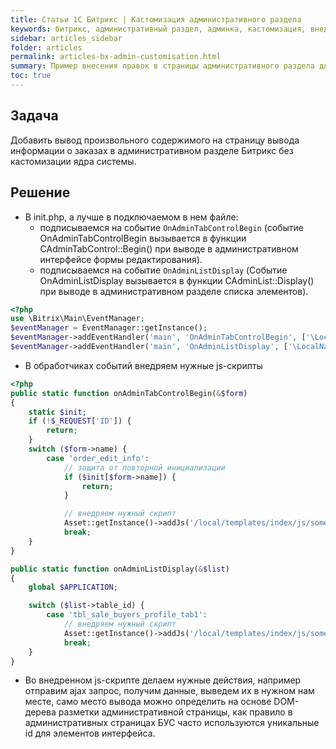 ```yaml
---
title: Статьи 1С Битрикс | Кастомизация административного раздела
keywords: битрикс, административный раздел, админка, кастомизация, внедрение правок
sidebar: articles_sidebar
folder: articles
permalink: articles-bx-admin-customisation.html
summary: Пример внесения правок в страницы административного раздела для CMS 1С Битрикс
toc: true
---
```


## Задача

Добавить вывод произвольного содержимого на страницу вывода информации о заказах в административном разделе Битрикс без кастомизации ядра системы.

## Решение

* В init.php, а лучше в подключаемом в нем файле:
  * подписываемся на событие ```OnAdminTabControlBegin``` (событие OnAdminTabControlBegin вызывается в функции CAdminTabControl::Begin() при выводе в    административном интерфейсе формы редактирования).
  * подписываемся на событие ```OnAdminListDisplay``` (Событие OnAdminListDisplay вызывается в функции CAdminList::Display() при выводе в административном разделе списка элементов).

```php
<?php
use \Bitrix\Main\EventManager;
$eventManager = EventManager::getInstance();
$eventManager->addEventHandler('main', 'OnAdminTabControlBegin', ['\LocalNamespase\Handlers', 'onAdminTabControlBegin']);
$eventManager->addEventHandler('main', 'OnAdminListDisplay', ['\LocalNamespase\Handlers', 'onAdminListDisplay']);
```

* В обработчиках событий внедряем нужные js-скрипты

```php
<?php
public static function onAdminTabControlBegin(&$form)
{
    static $init;
    if (!$_REQUEST['ID']) {
        return;
    }
    switch ($form->name) {
        case 'order_edit_info':
            // защита от повторной инициализации
            if ($init[$form->name]) {
                return;
            }

            // внедряем нужный скрипт
            Asset::getInstance()->addJs('/local/templates/index/js/some_script.js');
            break;
    }
}

public static function onAdminListDisplay(&$list)
{
    global $APPLICATION;

    switch ($list->table_id) {
        case 'tbl_sale_buyers_profile_tab1':
            // внедряем нужный скрипт
            Asset::getInstance()->addJs('/local/templates/index/js/some_script.js');
            break;
    }
}
```

* Во внедренном js-скрипте делаем нужные действия, например отправим ajax запрос, получим данные, выведем их в нужном нам месте, само место вывода можно определить на основе DOM-дерева разметки административной страницы, как правило в административных страницах БУС часто используются уникальные id для элементов интерфейса.


